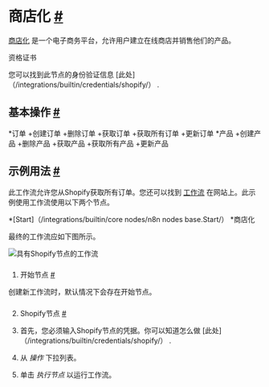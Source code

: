 


 商店化
 [#](#shopify "永久链接")
=========================================



[商店化](https://www.shopify.com/) 
 是一个电子商务平台，允许用户建立在线商店并销售他们的产品。
 




 资格证书
 



 您可以找到此节点的身份验证信息
 [此处]（/integrations/builtin/credentials/shopify/）
 .
 




 基本操作
 [#](#基本操作 "永久链接")
-----------------------------------------------------------


*订单
	+创建订单
	+删除订单
	+获取订单
	+获取所有订单
	+更新订单
*产品
	+创建产品
	+删除产品
	+获取产品
	+获取所有产品
	+更新产品



 示例用法
 [#](#示例用法 "永久链接")
-----------------------------------------------------



 此工作流允许您从Shopify获取所有订单。您还可以找到
 [工作流](https://n8n.io/workflows/548) 
 在网站上。此示例使用工作流使用以下两个节点。
 


*[Start]（/integrations/builtin/core nodes/n8n nodes base.Start/）
*商店化



 最终的工作流应如下图所示。
 



![具有Shopify节点的工作流](https://d33wubrfki0l68.cloudfront.net/0a7b47c7f65c2511d2a6fc74d20a61586674788d/5aaf3/_images/integrations/builtin/app-nodes/shopify/workflow.png)



### 
 1. 开始节点
 [#](#1-start-node "永久链接")



 创建新工作流时，默认情况下会存在开始节点。
 


### 
 2. Shopify节点
 [#](#2-购物节点 "永久链接")


1. 首先，您必须输入Shopify节点的凭据。你可以知道怎么做
 [此处]（/integrations/builtin/credentials/shopify/）
 .
2. 从
 *操作*
 下拉列表。
3. 单击
 *执行节点*
 以运行工作流。




